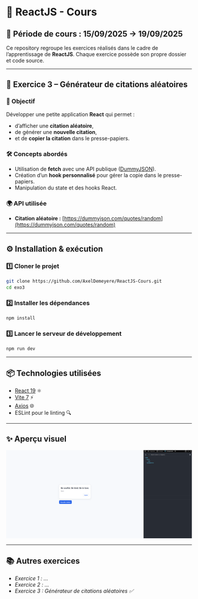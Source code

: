# 📘 ReactJS - Cours

## 📅 Période de cours : 15/09/2025 → 19/09/2025

Ce repository regroupe les exercices réalisés dans le cadre de l’apprentissage de **ReactJS**. Chaque exercice possède son propre dossier et code source.

---

## 🚀 Exercice 3 – Générateur de citations aléatoires

### 🎯 Objectif

Développer une petite application **React** qui permet :

* d’afficher une **citation aléatoire**,
* de générer une **nouvelle citation**,
* et de **copier la citation** dans le presse-papiers.

### 🛠️ Concepts abordés

* Utilisation de **fetch** avec une API publique ([DummyJSON](https://dummyjson.com/quotes/random)).
* Création d’un **hook personnalisé** pour gérer la copie dans le presse-papiers.
* Manipulation du state et des hooks React.

### 🌍 API utilisée

* **Citation aléatoire :** [https://dummyjson.com/quotes/random](https://dummyjson.com/quotes/random)

---

## ⚙️ Installation & exécution

### 1️⃣ Cloner le projet

```bash
git clone https://github.com/AxelDemeyere/ReactJS-Cours.git
cd exo3
```

### 2️⃣ Installer les dépendances

```bash
npm install
```

### 3️⃣ Lancer le serveur de développement

```bash
npm run dev
```

---

## 📦 Technologies utilisées

* [React 19](https://react.dev/) ⚛️
* [Vite 7](https://vitejs.dev/) ⚡
* [Axios](https://axios-http.com/) 🌐
* ESLint pour le linting 🔍

---

## ✨ Aperçu visuel

![App Screenshot](./exo3/capture/screenshot.png)

---

## 📚 Autres exercices

* *Exercice 1 : ...*
* *Exercice 2 : ...*
* *Exercice 3 : Générateur de citations aléatoires ✅*




